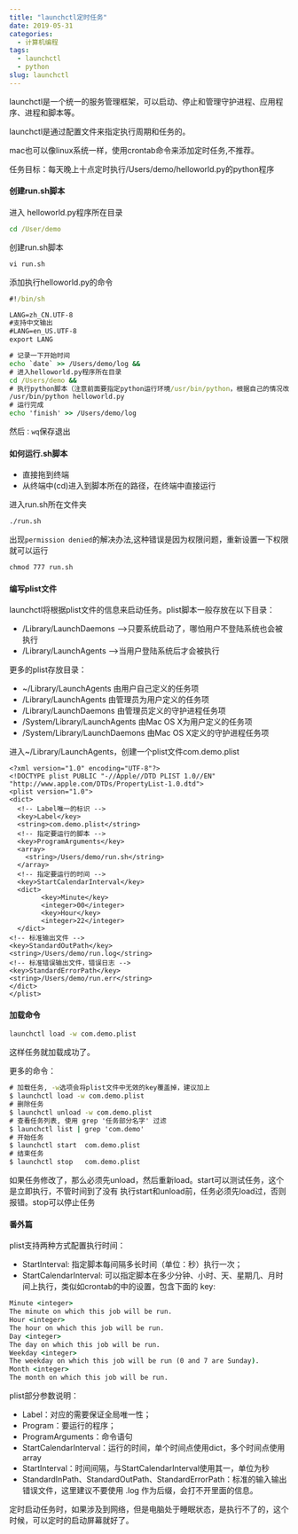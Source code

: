 ```yaml
---
title: "launchctl定时任务"
date: 2019-05-31
categories:
  - 计算机编程
tags:
  - launchctl
  - python
slug: launchctl
---
```




launchctl是一个统一的服务管理框架，可以启动、停止和管理守护进程、应用程序、进程和脚本等。

launchctl是通过配置文件来指定执行周期和任务的。

mac也可以像linux系统一样，使用crontab命令来添加定时任务,不推荐。

任务目标：每天晚上十点定时执行/Users/demo/helloworld.py的python程序


#### 创建run.sh脚本
进入 helloworld.py程序所在目录
```cmd
cd /User/demo
```
创建run.sh脚本
```cmd
vi run.sh
```
添加执行helloworld.py的命令
```cmd
#!/bin/sh

LANG=zh_CN.UTF-8
#支持中文输出
#LANG=en_US.UTF-8
export LANG

# 记录一下开始时间
echo `date` >> /Users/demo/log &&
# 进入helloworld.py程序所在目录
cd /Users/demo &&
# 执行python脚本（注意前面要指定python运行环境/usr/bin/python，根据自己的情况改变）
/usr/bin/python helloworld.py
# 运行完成
echo 'finish' >> /Users/demo/log
```
然后`：wq`保存退出

#### 如何运行.sh脚本

* 直接拖到终端
* 从终端中(cd)进入到脚本所在的路径，在终端中直接运行

进入run.sh所在文件夹
```cmd
./run.sh
```
出现`permission denied`的解决办法,这种错误是因为权限问题，重新设置一下权限就可以运行
```cmd
chmod 777 run.sh
```

#### 编写plist文件
launchctl将根据plist文件的信息来启动任务。plist脚本一般存放在以下目录：

* /Library/LaunchDaemons –>只要系统启动了，哪怕用户不登陆系统也会被执行
* /Library/LaunchAgents –>当用户登陆系统后才会被执行

更多的plist存放目录：

* ~/Library/LaunchAgents 由用户自己定义的任务项
* /Library/LaunchAgents 由管理员为用户定义的任务项
* /Library/LaunchDaemons 由管理员定义的守护进程任务项
* /System/Library/LaunchAgents 由Mac OS X为用户定义的任务项
* /System/Library/LaunchDaemons 由Mac OS X定义的守护进程任务项

进入~/Library/LaunchAgents，创建一个plist文件com.demo.plist
```plist
<?xml version="1.0" encoding="UTF-8"?>
<!DOCTYPE plist PUBLIC "-//Apple//DTD PLIST 1.0//EN" "http://www.apple.com/DTDs/PropertyList-1.0.dtd">
<plist version="1.0">
<dict>
  <!-- Label唯一的标识 -->
  <key>Label</key>
  <string>com.demo.plist</string>
  <!-- 指定要运行的脚本 -->
  <key>ProgramArguments</key>
  <array>
    <string>/Users/demo/run.sh</string>
  </array>
  <!-- 指定要运行的时间 -->
  <key>StartCalendarInterval</key>
  <dict>
        <key>Minute</key>
        <integer>00</integer>
        <key>Hour</key>
        <integer>22</integer>
  </dict>
<!-- 标准输出文件 -->
<key>StandardOutPath</key>
<string>/Users/demo/run.log</string>
<!-- 标准错误输出文件，错误日志 -->
<key>StandardErrorPath</key>
<string>/Users/demo/run.err</string>
</dict>
</plist>
```
#### 加载命令
```cmd
launchctl load -w com.demo.plist
```
这样任务就加载成功了。

更多的命令：
```cmd
# 加载任务, -w选项会将plist文件中无效的key覆盖掉，建议加上
$ launchctl load -w com.demo.plist
# 删除任务
$ launchctl unload -w com.demo.plist
# 查看任务列表, 使用 grep '任务部分名字' 过滤
$ launchctl list | grep 'com.demo'
# 开始任务
$ launchctl start  com.demo.plist
# 结束任务
$ launchctl stop   com.demo.plist
```

如果任务修改了，那么必须先unload，然后重新load。start可以测试任务，这个是立即执行，不管时间到了没有
执行start和unload前，任务必须先load过，否则报错。stop可以停止任务

#### 番外篇
plist支持两种方式配置执行时间：

* StartInterval: 指定脚本每间隔多长时间（单位：秒）执行一次；
* StartCalendarInterval: 可以指定脚本在多少分钟、小时、天、星期几、月时间上执行，类似如crontab的中的设置，包含下面的 key:

```cmd
Minute <integer>
The minute on which this job will be run.
Hour <integer>
The hour on which this job will be run.
Day <integer>
The day on which this job will be run.
Weekday <integer>
The weekday on which this job will be run (0 and 7 are Sunday).
Month <integer>
The month on which this job will be run.
```

plist部分参数说明：

* Label：对应的需要保证全局唯一性；
* Program：要运行的程序；
* ProgramArguments：命令语句
* StartCalendarInterval：运行的时间，单个时间点使用dict，多个时间点使用 array
* StartInterval：时间间隔，与StartCalendarInterval使用其一，单位为秒
* StandardInPath、StandardOutPath、StandardErrorPath：标准的输入输出错误文件，这里建议不要使用 .log 作为后缀，会打不开里面的信息。

定时启动任务时，如果涉及到网络，但是电脑处于睡眠状态，是执行不了的，这个时候，可以定时的启动屏幕就好了。